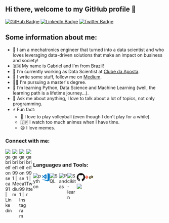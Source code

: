 ## Hi there, welcome to my GitHub profile 👋
<a href="https://github.com/gabriel19913" target="_blank">
<img src="https://camo.githubusercontent.com/eddf895783c02285b11046fae9edd2aea3fa2e8e/68747470733a2f2f696d672e736869656c64732e696f2f62616467652f2d4769746875622d3030303f7374796c653d666c61742d737175617265266c6f676f3d476974687562266c6f676f436f6c6f723d7768697465" alt="GitHub Badge" data-canonical-src="https://img.shields.io/badge/-Github-000?style=flat-square&amp;logo=Github&amp;logoColor=white" style="max-width:100%;"></a>
<a href="https://www.linkedin.com/in/gabrielfonseca91/" target="_blank">
<img src="https://camo.githubusercontent.com/27b897f8d43cf69e16e06fe7b9d334a23189110e/68747470733a2f2f696d672e736869656c64732e696f2f62616467652f2d4c696e6b6564496e2d626c75653f7374796c653d666c61742d737175617265266c6f676f3d4c696e6b6564696e266c6f676f436f6c6f723d7768697465" alt="LinkedIn Badge" data-canonical-src="https://img.shields.io/badge/-LinkedIn-blue?style=flat-square&amp;logo=Linkedin&amp;logoColor=white" style="max-width:100%;"></a>
<a href="https://twitter.com/gabriel1991" target="_blank">
<img src="https://camo.githubusercontent.com/93328a01fb0ec9e427a55dd6c2d6a22991623cf4/68747470733a2f2f696d672e736869656c64732e696f2f62616467652f2d547769747465722d3163613066313f7374796c653d666c61742d737175617265266c6162656c436f6c6f723d316361306631266c6f676f3d74776974746572266c6f676f436f6c6f723d7768697465" alt="Twitter Badge" data-canonical-src="https://img.shields.io/badge/-Twitter-1ca0f1?style=flat-square&amp;labelColor=1ca0f1&amp;logo=twitter&amp;logoColor=white" style="max-width:100%;"></a>

## Some information about me:
- :man: I am a mechatronics engineer that turned into a data scientist and who loves leveraging data-driven solutions that make an impact on business and society!
- :brazil: My name is Gabriel and I'm from Brazil!
- :game_die: I’m currently working as Data Scientist at [Clube da Aposta](https://clubedaposta.com/).
- :pencil: I write some stuff, follow me on [Medium](https://medium.com/@gabriel1991).
- :student: I'm pursuing a master's degree.
- 🌱 I’m learning Python, Data Science and Machine Learning (well, the learning path is a lifetime journey...).
- 💬 Ask me about anything, I love to talk about a lot of topics, not only programming.
- ⚡ Fun fact:
  - :volleyball: I love to play volleyball (even though I don't play for a while).
  - :jp: I watch too much animes when I have time.
  - :laughing: I love memes.

### Connect with me:

[<img align="left" alt="gabrielfonseca91 | Linkedin" width="22px" src="https://cdn.jsdelivr.net/npm/simple-icons@3.4.0/icons/linkedin.svg" />](https://www.linkedin.com/in/gabrielfonseca91/)

[<img align="left" alt="gabriel1991 | Medium" width="22px" src="https://cdn.jsdelivr.net/npm/simple-icons@3.4.0/icons/medium.svg" />](https://medium.com/@gabriel1991)

[<img align="left" alt="gabrielfonseca1991 | Instagram" width="22px" src="https://cdn.jsdelivr.net/npm/simple-icons@v3/icons/instagram.svg" />](https://www.instagram.com/gabrielfonseca1991/)

[<img align="left" alt="gabriel1991 | Twitter" width="22px" src="https://cdn.jsdelivr.net/npm/simple-icons@v3/icons/twitter.svg" />](https://twitter.com/gabriel1991)

<br />

### Languages and Tools:

[<img align="left" alt="python" width="26px" src="https://cdn.jsdelivr.net/npm/simple-icons@3.4.0/icons/python.svg" />](https://www.python.org/)

[<img align="left" alt="visual studio code" width="26px" src="https://raw.githubusercontent.com/github/explore/80688e429a7d4ef2fca1e82350fe8e3517d3494d/topics/visual-studio-code/visual-studio-code.png" />](https://code.visualstudio.com/)

[<img align="left" alt="SQL" width="30px" src="https://cdn.jsdelivr.net/npm/simple-icons@3.4.0/icons/mysql.svg" />](https://www.mysql.com/)

[<img align="left" alt="Pandas" width="26px" src="https://cdn.jsdelivr.net/npm/simple-icons@3.4.0/icons/pandas.svg" />](https://pandas.pydata.org/)

[<img align="left" alt="Scikit-learn" width="30px" src="https://upload.wikimedia.org/wikipedia/commons/0/05/Scikit_learn_logo_small.svg" />](https://scikit-learn.org/stable/)

[<img align="left" alt="GitHub" width="26px" src="https://raw.githubusercontent.com/github/explore/78df643247d429f6cc873026c0622819ad797942/topics/github/github.png" />](https://github.com/)

[<img align="left" alt="Git" width="26px" src="https://raw.githubusercontent.com/github/explore/80688e429a7d4ef2fca1e82350fe8e3517d3494d/topics/git/git.png" />](https://git-scm.com/)

<br />
<br />

<img src="https://i.imgur.com/Sf5zaQC.jpg" width="400">
